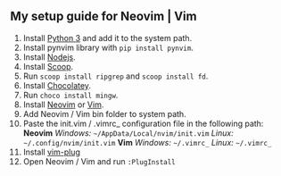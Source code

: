 ## My setup guide for Neovim | Vim

1. Install [Python 3](https://www.python.org/downloads/) and add it to the system path.
2. Install pynvim library with `pip install pynvim`.
3. Install [Nodejs](https://nodejs.org/).
4. Install [Scoop](https://scoop.sh/).
5. Run `scoop install ripgrep` and `scoop install fd`.
6. Install [Chocolatey](https://jcutrer.com/windows/install-chocolatey-choco-windows10).
7. Run `choco install mingw`.
8. Install [Neovim](https://github.com/neovim/neovim/releases/tag/stable) or [Vim](https://www.vim.org/download.php). 
9. Add Neovim / Vim bin folder to system path.
10. Paste the init.vim / .vimrc_ configuration file in the following path:
**Neovim**
*Windows:* `~/AppData/Local/nvim/init.vim`
*Linux:* `~/.config/nvim/init.vim` 
**Vim**
*Windows:* `~/.vimrc_`
*Linux:* `~/.vimrc_` 
11. Install [vim-plug](https://github.com/junegunn/vim-plug)
12. Open Neovim / Vim and run `:PlugInstall`

